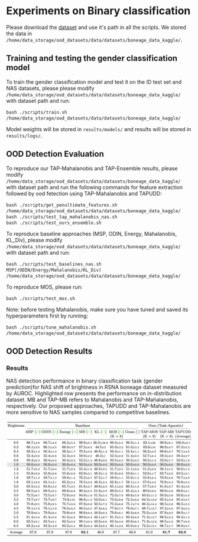 # Experiments on Binary classification

Please download the [dataset](https://www.kaggle.com/datasets/kmader/rsna-bone-age) and use it's path in all the scripts. We stored the data in `/home/data_storage/ood_datasets/data/datasets/boneage_data_kaggle/`.

## Training and testing the gender classification model

To train the gender classification model and test it on the ID test set and NAS datasets, please please modify `/home/data_storage/ood_datasets/data/datasets/boneage_data_kaggle/` with dataset path and run:

```
bash ./scripts/train.sh /home/data_storage/ood_datasets/data/datasets/boneage_data_kaggle/
```

Model weights will be stored in `results/models/` and results will be stored in `results/logs/`.

## OOD Detection Evaluation

To reproduce our TAP-Mahalanobis and TAP-Ensemble results, please modify `/home/data_storage/ood_datasets/data/datasets/boneage_data_kaggle/` with dataset path and run the following commands for feature extraction followed by ood fetection using TAP-Mahalanobis and TAPUDD:
```
bash ./scripts/get_penultimate_features.sh /home/data_storage/ood_datasets/data/datasets/boneage_data_kaggle/
bash ./scripts/test_tap_mahalanobis_nas.sh 
bash ./scripts/test_ours_ensemble.sh 
```

To reproduce baseline approaches (MSP, ODIN, Energy, Mahalanobis, KL_Div), please modify `/home/data_storage/ood_datasets/data/datasets/boneage_data_kaggle/` with dataset path and run:
```
bash ./scripts/test_baselines_nas.sh MSP(/ODIN/Energy/Mahalanobis/KL_Div) /home/data_storage/ood_datasets/data/datasets/boneage_data_kaggle/
```

To reproduce MOS, please run:
```
bash ./scripts/test_mos.sh
```

Note: before testing Mahalanobis, make sure you have tuned and saved its hyperparameters first by running:
```
bash ./scripts/tune_mahalanobis.sh /home/data_storage/ood_datasets/data/datasets/boneage_data_kaggle/
```

## OOD Detection Results

### Results
NAS detection performance in binary classification task (gender prediction)for NAS shift of brightness in RSNA boneage dataset measured by AUROC. Highlighted row presents the performance on in-distribution dataset. MB and TAP-MB refers to Mahalanobis and TAP-Mahalanobis, respectively. Our proposed approaches, TAPUDD and TAP-Mahalanobis are more sensitive to NAS samples compared to competitive baselines.

![results](images/binary_class_results.png)

